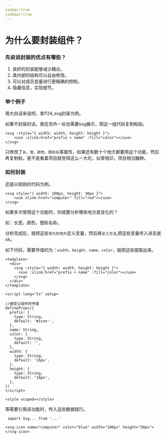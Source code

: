 ```yaml
---
navbar:true
sidebar:true
---
```

# 为什么要封装组件？



### 先说说封装的优点有哪些？

1. 良好的封装能够减少耦合。
2. 类内部的结构可以自由修改。
3. 可以对成员变量进行更精确的控制。
4. 隐藏信息，实现细节。



### 举个例子

用大白话来说吧，拿P24_svg封装为例。

如果不封装的话，我在另外一处也需要svg展示，把这一组代码复制粘贴。

```vue
<svg :style="{ width: width, height: height }">
	<use :xlink:href="prefix + name" :fill="color"></use>
</svg>
```

只修改了`长、宽、颜色、图标名`等属性，如果还有数十个地方都要用这个功能，然后再复制粘，是不是看着项目就觉得这么一大坨，似曾相识，项目相当臃肿。



### 如何封装

还是以刚刚的代码为例。

```vue
<svg style="{ width: 100px, height: 30px }">
	<use xlink:href="computer" fill="red"></use>
</svg>
```

如果多次使用这个功能时，你就要分析哪些地方是变化的？

如：长宽，颜色，图标名称。

分析完成后，就把这些`变化的地方`定义变量，然后再`定义方法`,把这些变量传入进去就ok。

如下代码，需要传值的为：`width、height、name、color`，就把这些提取出来。

```vue
<template>
  <div>
    <svg :style="{ width: width, height: height }">
      <use :xlink:href="prefix + name" :fill="color"></use>
    </svg>
  </div>
</template>

<script lang="ts" setup>
    
//接受父组件的传值
defineProps({
  prefix: {
    type: String,
    default: '#icon-',
  },
  name: String,
  color: {
    type: String,
    default: '',
  },
  width: {
    type: String,
    default: '16px',
  },
  height: {
    type: String,
    default: '16px',
  },
})
</script>

<style scoped></style>

```



等需要引用该功能时，传入这些数据就行。

```vue
 import Svg... from '...' 

<svg-icon name="computer" color="blue" width="100px" height="50px"></svg-icon>
```

